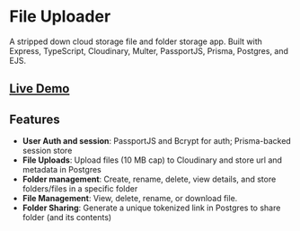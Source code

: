 # File Uploader

A stripped down cloud storage file and folder storage app. Built with Express, TypeScript, Cloudinary, Multer, PassportJS, Prisma, Postgres, and EJS. 
 

## [Live Demo](https://unlikely-joey-file-uploader-c129d943.koyeb.app/) 

## Features
- **User Auth and session**: PassportJS and Bcrypt for auth; Prisma-backed session store
- **File Uploads**: Upload files (10 MB cap) to Cloudinary and store url and metadata in Postgres
- **Folder management**: Create, rename, delete, view details, and store folders/files in a specific folder
- **File Management**: View, delete, rename, or download file.
- **Folder Sharing**: Generate a unique tokenized link in Postgres to share folder (and its contents)

